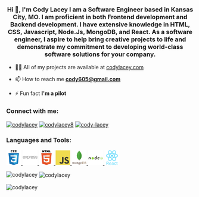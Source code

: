 <h3 align="center">Hi 👋, I'm Cody Lacey I am a Software Engineer based in Kansas City, MO. I am proficient in both Frontend development and Backend development. I have extensive knowledge in HTML, CSS, Javascript, Node.Js, MongoDB, and React. As a software engineer, I aspire to help bring creative projects to life and demonstrate my commitment to developing world-class software solutions for your company.</h1>

- 👨‍💻 All of my projects are available at [codylacey.com](codylacey.com)

- 📫 How to reach me **cody605@gmail.com**

- ⚡ Fun fact **I'm a pilot**

<h3 align="left">Connect with me:</h3>
<p align="left">
<a href="https://codepen.io/codylacey" target="blank"><img align="center" src="https://cdn.jsdelivr.net/npm/simple-icons@3.0.1/icons/codepen.svg" alt="codylacey" height="30" width="40" /></a>
<a href="https://twitter.com/codylacey8" target="blank"><img align="center" src="https://cdn.jsdelivr.net/npm/simple-icons@3.0.1/icons/twitter.svg" alt="codylacey8" height="30" width="40" /></a>
<a href="https://linkedin.com/in/cody-lacey" target="blank"><img align="center" src="https://cdn.jsdelivr.net/npm/simple-icons@3.0.1/icons/linkedin.svg" alt="cody-lacey" height="30" width="40" /></a>
</p>

<h3 align="left">Languages and Tools:</h3>
<p align="left"> <a href="https://www.w3schools.com/css/" target="_blank"> <img src="https://raw.githubusercontent.com/devicons/devicon/master/icons/css3/css3-original-wordmark.svg" alt="css3" width="40" height="40"/> </a> <a href="https://expressjs.com" target="_blank"> <img src="https://raw.githubusercontent.com/devicons/devicon/master/icons/express/express-original-wordmark.svg" alt="express" width="40" height="40"/> </a> <a href="https://www.w3.org/html/" target="_blank"> <img src="https://raw.githubusercontent.com/devicons/devicon/master/icons/html5/html5-original-wordmark.svg" alt="html5" width="40" height="40"/> </a> <a href="https://developer.mozilla.org/en-US/docs/Web/JavaScript" target="_blank"> <img src="https://raw.githubusercontent.com/devicons/devicon/master/icons/javascript/javascript-original.svg" alt="javascript" width="40" height="40"/> </a> <a href="https://www.mongodb.com/" target="_blank"> <img src="https://raw.githubusercontent.com/devicons/devicon/master/icons/mongodb/mongodb-original-wordmark.svg" alt="mongodb" width="40" height="40"/> </a> <a href="https://nodejs.org" target="_blank"> <img src="https://raw.githubusercontent.com/devicons/devicon/master/icons/nodejs/nodejs-original-wordmark.svg" alt="nodejs" width="40" height="40"/> </a> <a href="https://reactjs.org/" target="_blank"> <img src="https://raw.githubusercontent.com/devicons/devicon/master/icons/react/react-original-wordmark.svg" alt="react" width="40" height="40"/> </a> </p>

<p><img align="left" src="https://github-readme-stats.vercel.app/api/top-langs?username=codylacey&show_icons=true&locale=en&layout=compact" alt="codylacey" /></p>

<p>&nbsp;<img align="center" src="https://github-readme-stats.vercel.app/api?username=codylacey&show_icons=true&locale=en" alt="codylacey" /></p>

<p><img align="center" src="https://github-readme-streak-stats.herokuapp.com/?user=codylacey&" alt="codylacey" /></p>
